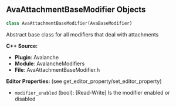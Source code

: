 ## AvaAttachmentBaseModifier Objects

```python
class AvaAttachmentBaseModifier(AvaBaseModifier)
```

Abstract base class for all modifiers that deal with attachments

**C++ Source:**

- **Plugin**: Avalanche
- **Module**: AvalancheModifiers
- **File**: AvaAttachmentBaseModifier.h

**Editor Properties:** (see get_editor_property/set_editor_property)

- ``modifier_enabled`` (bool):  [Read-Write] Is the modifier enabled or disabled

<a id="unreal.AvaAutoFollowModifier"></a>
